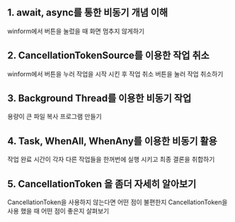 ## 1. await, async를 통한 비동기 개념 이해
winform에서 버튼을 눌렀을 때 화면 멈추지 않게하기

## 2. CancellationTokenSource를 이용한  작업 취소
winform에서 버튼을 누러 작업을 시작 시킨 후 작업 취소 버튼을 눌러 작업 취소하기

## 3. Background Thread를 이용한 비동기 작업
용량이 큰 파일 복사 프로그램 만들기

## 4. Task, WhenAll, WhenAny를 이용한 비동기 활용
작업 완료 시간이 각자 다른 작업들을 한꺼번에 실행 시키고 최종 결론을 취합하기

## 5. CancellationToken 을 좀더 자세히 알아보기
CancellationToken을 사용하지 않는다면 어떤 점이 불편한지
CancellationToken을 사용 했을 때 어떤 점이 좋은지 살펴보기